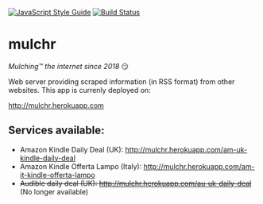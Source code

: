 [![JavaScript Style Guide](https://img.shields.io/badge/code_style-standard-brightgreen.svg)](https://standardjs.com) [![Build Status](https://travis-ci.org/gverni/mulchr.svg?branch=master)](https://travis-ci.org/gverni/mulchr) 


# mulchr
_Mulching™ the internet since 2018_ :smirk:
 
Web server providing scraped information (in RSS format) from other websites. This app is currenly deployed on: 

http://mulchr.herokuapp.com

## Services available: 

- Amazon Kindle Daily Deal (UK):  http://mulchr.herokuapp.com/am-uk-kindle-daily-deal
- Amazon Kindle Offerta Lampo (Italy): http://mulchr.herokuapp.com/am-it-kindle-offerta-lampo 
- ~~Audible daily deal (UK): http://mulchr.herokuapp.com/au-uk-daily-deal~~ (No longer available)

<!-- Not yet published 
## Slack 

You can add the mulchr application to your slack workspace using the button below: 

<a href="https://slack.com/oauth/authorize?scope=commands&client_id=293661224229.380443802117"><img alt="Add to Slack" height="40" width="139" src="https://platform.slack-edge.com/img/add_to_slack.png" srcset="https://platform.slack-edge.com/img/add_to_slack.png 1x, https://platform.slack-edge.com/img/add_to_slack@2x.png 2x" /></a> -->

